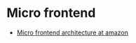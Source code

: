 # Micro frontend

- [Micro frontend architecture at amazon](https://aws.amazon.com/blogs/architecture/micro-frontend-architectures-on-aws/)